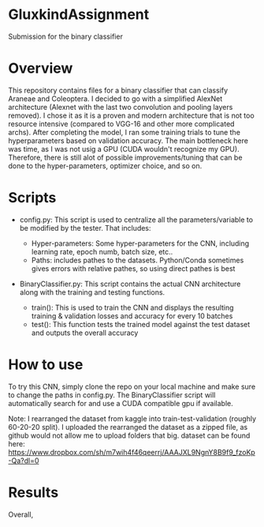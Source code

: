 # GluxkindAssignment
Submission for the binary classifier 



# Overview

This repository contains files for a binary classifier that can classify Araneae and Coleoptera. I decided to go with a simplified AlexNet architecture (Alexnet with the last two convolution and pooling layers removed). I chose it as it is a proven and modern architecture that is not too resource intensive (compared to VGG-16 and other more complicated archs). After completing the model, I ran some training trials to tune the hyperparameters based on validation accuracy. The main bottleneck here was time, as I was not usig a GPU (CUDA wouldn't recognize my GPU). Therefore, there is still alot of possible improvements/tuning that can be done to the hyper-parameters, optimizer choice, and so on.



# Scripts

  * config.py: This script is used to centralize all the parameters/variable to be modified by the tester. That includes:
    - Hyper-parameters: Some hyper-parameters for the CNN, including learning rate, epoch numb, batch size, etc..
    - Paths: includes pathes to the datasets. Python/Conda sometimes gives errors with relative pathes, so using direct pathes is best
  
  * BinaryClassifier.py: This script contains the actual CNN architecture along with the training and testing functions.
    - train(): This is used to train the CNN and displays the resulting training & validation losses and accuracy for every 10 batches 
    - test(): This function tests the trained model against the test dataset and outputs the overall accuracy
    



# How to use

To try this CNN, simply clone the repo on your local machine and make sure to change the paths in config.py. The BinaryClassifier script will automatically search for and use a CUDA compatible gpu if available. 

Note: I rearranged the dataset from kaggle into train-test-validation (roughly 60-20-20 split). I uploaded the rearranged the dataset as a zipped file, as github would not allow me to upload folders that big. dataset can be found here: https://www.dropbox.com/sh/m7wih4f46qeerrj/AAAJXL9NgnY8B9f9_fzoKp-Qa?dl=0


# Results

Overall, 

